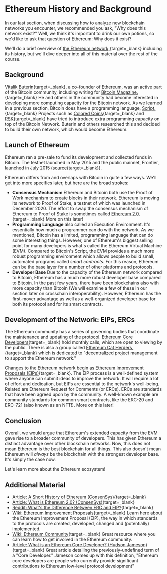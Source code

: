   Ethereum History and Background
===============================

  In our last section, when discussing how to analyze new blockchain networks you encounter, we recommended you ask, "Why does this network exist?" Well, we think it's important to drink our own potions, so we'd like to ask that question of Ethereum: Why does it exist?

 We'll do a brief overview of [the Ethereum network,](https://en.wikipedia.org/wiki/Ethereum){target=_blank} including its history, but we'll dive deeper into all of this material over the rest of the course.

 Background
----------

 [Vitalik Buterin](https://en.wikipedia.org/wiki/Vitalik_Buterin){target=_blank}, a co-founder of Ethereum, was an active part of the Bitcoin community, including writing for [Bitcoin Magazine.](https://bitcoinmagazine.com/authors/vitalik-buterin){target=_blank} He and others in the community had become interested in developing more computing capacity for the Bitcoin network. As we learned in a previous section, Bitcoin does have a programming language, [Script.](https://en.bitcoin.it/wiki/Script){target=_blank} Projects such as [Colored Coins](https://en.bitcoin.it/wiki/Colored_Coins){target=_blank} and [RSK](https://www.rsk.co/){target=_blank} have tried to introduce extra programming capacity on top of the Bitcoin Network. Buterin and others researched this and decided to build their own network, which would become Ethereum.

 Launch of Ethereum
------------------

 Ethereum ran a pre-sale to fund its development and collected funds in Bitcoin. The testnet launched in May 2015 and the public mainnet, Frontier, launched in July 2015 ([source](https://consensys.net/blog/blockchain-explained/a-short-history-of-ethereum/){target=_blank}).

 Ethereum differs from and overlaps with Bitcoin in quite a few ways. We'll get into more specifics later, but here are the broad strokes: 
* **Consensus Mechanism** Ethereum and Bitcoin both use the Proof of Work mechanism to create blocks in their network. Ethereum is moving its network to Proof of Stake, a testnet of which was launched in December 2020. The effort to swap the consensus mechanism of Ethereum to Proof of Stake is sometimes called [Ethereum 2.0.](https://consensys.net/blog/blockchain-explained/what-is-ethereum-2){target=_blank} More on this later!
* **Programming Language** also called an Execution Environment. It's essentially how much a programmer can do with the network. As we mentioned, Bitcoin has a limited, programming language that can do some interesting things. However, one of Ethereum's biggest selling point for many developers is what's called the Ethereum Virtual Machine (EVM). Compared to Bitcoin's Script, the EVM provides a much more robust programming environment which allows people to build small, automated programs called *smart contracts*. For this reason, Ethereum can be the base layer for a number of other platforms and protocols.
* **Developer Base** Due to the capacity of the Ethereum network compared to Bitcoin, Ethereum has a much more robust developer base compared to Bitcoin. In the past few years, there have been blockchains also with more capacity than Bitcoin (We will examine a few of these in our section later on crosschain interoperability). However, Ethereum has the first-mover advantage as well as a well-organized developer base for both its protocol and for its smart contracts.

 

 Development of the Network: EIPs, ERCs
--------------------------------------

 The Ethereum community has a series of governing bodies that coordinate the maintenance and updating of the protocol. [Ethereum Core Developers](https://github.com/ethereum/pm){target=_blank} hold monthly calls, which are open to viewing by the public. There is also a group called [Ethereum Cat Herders,](https://ethereumcatherders.com/){target=_blank} which is dedicated to "decentralized project management to support the Ethereum network."

 Changes to the Ethereum network begin as [Ethereum Improvement Proposals (EIPs)](https://eips.ethereum.org/){target=_blank}. The EIP process is a well-defined system where anyone can submit ideas to improve the network. It will require a lot of effort and dedication, but EIPs are essential to the network's well-being. Related are Ethereum Request for Comments (or ERCs). ERCs are standards that have been agreed upon by the community. A well-known example are community standards for common smart contracts, like the ERC-20 and ERC-721 (also known as an NFT!). More on this later!

 Conclusion
----------

 Overall, we would argue that Ethereum's extended capacity from the EVM gave rise to a broader community of developers. This has given Ethereum a distinct advantage over other blockchain networks. Now, this does not mean Ethereum is the best blockchain for all things. This also doesn't mean Ethereum will *always* be the blockchain with the strongest developer base. It's simply the case now.

 Let's learn more about the Ethereum ecosystem!

 Additional Material
-------------------

 * [Article: A Short History of Ethereum (ConsenSys)](https://consensys.net/blog/blockchain-explained/a-short-history-of-ethereum/){target=_blank}
* [Article: What is Ethereum 2.0? (ConsenSys)](https://consensys.net/blog/blockchain-explained/what-is-ethereum-2){target=_blank}
* [Reddit: What's the Difference Between ERC and EIP?](https://www.reddit.com/r/ethereum/comments/5v76ne/what_is_the_difference_between_erc_and_eip/){target=_blank}
* [Wiki: Ethereum Improvement Proposals](https://eips.ethereum.org/){target=_blank} Learn here about the Ethereum Improvement Proposal (EIP), the way in which standards to the protocols are created, developed, changed and (potentially) implemented.
* [Wiki: Ethereum Community](https://ethereum.org/en/community/){target=_blank} Great resource where you can learn how to get involved in the Ethereum community.
* [Article: What is an Ethereum Core Developer? (Hudson Jameson)](https://hudsonjameson.com/2020-06-22-what-is-an-ethereum-core-developer/){target=_blank} Great article detailing the previously-undefined term of a "Core Developer." Jameson comes up with this definition, "Ethereum core developers are people who currently provide significant contributions to Ethereum low-level protocol development"

 
